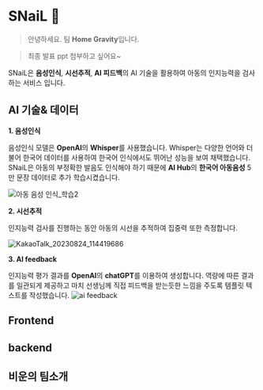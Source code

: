 # SNaiL 🐌

> 안녕하세요. 팀 **Home Gravity**입니다.

> 최종 발표 ppt 첨부하고 싶어요~
>
SNaiL은 **음성인식**, **시선추적**, **AI 피드백**의 AI 기술을 활용하여 아동의 인지능력을 검사하는 서비스 입니다.


## AI 기술& 데이터

**1. 음성인식**

음성인식 모델은 **OpenAI**의 **Whisper**를 사용했습니다. Whisper는 다양한 언어와 더불어 한국어 데이터를 사용하여 한국어 인식에서도 뛰어난 성능을 보여 채택했습니다. SNaiL은 아동의 부정확한 발음도 인식해야 하기 때문에 **AI Hub**의 **한국어 아동음성** 5만 문장 데이터로 추가 학습시켰습니다. 

![아동 음성 인식_학습2](https://github.com/home-gravity/snail/assets/137850633/920d747c-dc89-4edb-b18f-7921f3625fd7)

**2. 시선추적**

인지능력 검사를 진행하는 동안 아동의 시선을 추적하여 집중력 또한 측정합니다.
>
![KakaoTalk_20230824_114419686](https://github.com/home-gravity/snail/assets/137850633/b1d5fa9a-564e-46b7-8fa8-6e42e400ed1a)

**3. AI feedback**

인지능력 평가 결과를 **OpenAI**의 **chatGPT**를 이용하여 생성합니다.
역량에 따른 결과를 일관되게 제공하고 마치 선생님께 직접 피드백을 받는듯한 느낌을 주도록 템플릿 텍스트를 작성했습니다.
![ai feedback](https://github.com/home-gravity/snail/assets/137850633/6bf32c9f-1b2c-4f53-9861-39f07c7604bd)

## Frontend

## backend

## 비운의 팀소개

